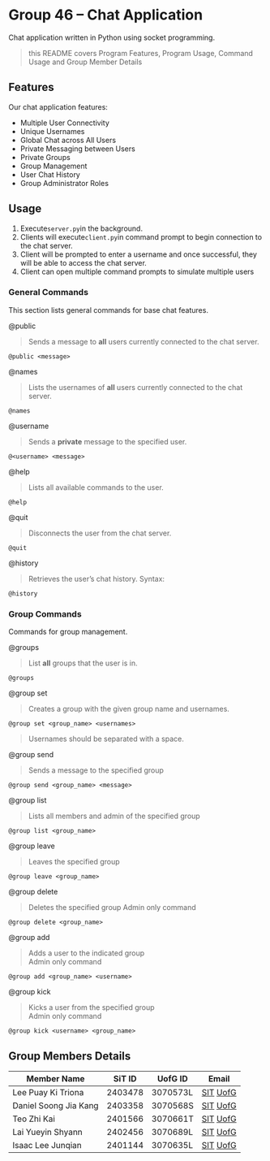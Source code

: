 # Group 46 – Chat Application
Chat application written in Python using socket programming.
> this README covers Program Features, Program Usage, Command Usage and Group Member Details
## Features 
Our chat application features:
-	Multiple User Connectivity
-	Unique Usernames
-	Global Chat across All Users
-	Private Messaging between Users
-	Private Groups
-	Group Management
-	User Chat History
-	Group Administrator Roles
  
## Usage
 1. Execute`server.py`in the background.
 2. Clients will execute`client.py`in command prompt to begin connection to the chat server.
 3. Client will be prompted to enter a username and once successful, they will be able to access the chat server.
 4. Client can open multiple command prompts to simulate multiple users
  
### General Commands	
This section lists general commands for base chat features.  
  
@public
> Sends a message to **all** users currently connected to the chat server.
```
@public <message>
```

@names
> Lists the usernames of **all** users currently connected to the chat server.
```
@names
```

@username
> Sends a **private** message to the specified user.
```
@<username> <message>
```

@help
> Lists all available commands to the user.
```
@help
```

@quit
> Disconnects the user from the chat server.
```
@quit
```

@history
> Retrieves the user’s chat history.
Syntax:
```
@history
```

### Group Commands
Commands for group management.  
  
@groups
> List **all** groups that the user is in.
```
@groups
```

@group set
> Creates a group with the given group name and usernames.
```
@group set <group_name> <usernames>
```
> Usernames should be separated with a space.

@group send
> Sends a message to the specified group
```
@group send <group_name> <message>
```

@group list 
> Lists all members and admin of the specified group
```
@group list <group_name>
```

@group leave
> Leaves the specified group
```
@group leave <group_name>
```

@group delete
> Deletes the specified group
> Admin only command
```
@group delete <group_name>
```

@group add
> Adds a user to the indicated group  
> Admin only command
```
@group add <group_name> <username>
```

@group kick
> Kicks a user from the specified group  
> Admin only command
```
@group kick <username> <group_name>
```




## Group Members Details
  
| Member Name | SiT ID | UofG ID | Email |
| --- | --- | --- | --- |
| Lee Puay Ki Triona | 2403478 | 3070573L | [SIT](2403478@sit.singaporetech.edu.sg) [UofG](3070573L@student.gla.ac.uk) |
| Daniel Soong Jia Kang | 2403358 | 3070568S | [SIT](2403358@sit.singaporetech.edu.sg) [UofG](3070568S@student.gla.ac.uk) |
| Teo Zhi Kai | 2401566 | 3070661T | [SIT](2401566@sit.singaporetech.edu.sg) [UofG](3070661T@student.gla.ac.uk) |
| Lai Yueyin Shyann | 2402456 | 3070689L | [SIT](2402456@sit.singaporetech.edu.sg) [UofG](3070689L@student.gla.ac.uk) |
| Isaac Lee Junqian | 2401144 | 3070635L | [SIT](2401144@sit.singaporetech.edu.sg) [UofG](3070635L@student.gla.ac.uk) |



